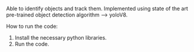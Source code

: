Able to identify objects and track them. Implemented using state of the art pre-trained object detection algorithm --> yoloV8.

How to run the code:
1. Install the necessary python libraries.
2. Run the code.
